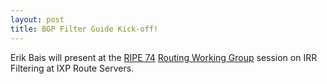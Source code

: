 ```yaml
---
layout: post
title: BGP Filter Guide Kick-off!
---
```


Erik Bais will present at the [RIPE 74](https://ripe74.ripe.net/) [Routing Working Group](https://ripe74.ripe.net/programme/meeting-plan/routing-wg/) session on IRR Filtering at IXP Route Servers.
